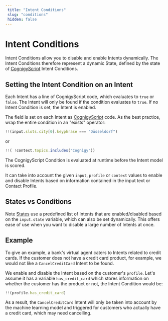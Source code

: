 ```yaml
---
 title: "Intent Conditions" 
 slug: "conditions" 
 hidden: false 
---
```

# Intent Conditions

Intent Conditions allow you to disable and enable Intents dynamically. The Intent Conditions therefore represent a dynamic State, defined by the state of [CognigyScript](../../../build/cognigy-script.md) Intent Conditions. 

## Setting the Intent Condition on an Intent

Each Intent has a line of CognigyScript code, which evaluates to `true` or `false`. The Intent will only be found if the condition evaluates to `true`. If no Intent Condition is set, the Intent is enabled.

The field is set on each Intent as [CognigyScript](../../../build/cognigy-script.md) code. As the best practice, wrap the entire condition in an "exists" operator:

```js
!!(input.slots.city[0].keyphrase === "Düsseldorf")
```

or

```js
!!( !context.topics.includes("Cognigy"))
```


The CognigyScript Condition is evaluated at runtime before the Intent model is scored. 

It can take into account the given `input`, `profile` or `context` values to enable and disable Intents based on information contained in the input text or Contact Profile.

## States vs Conditions

Note [States](../../../test/interaction-panel/state.md) use a predefined list of Intents that are enabled/disabled based on the `input.state` variable, which can also be set dynamically. This offers ease of use when you want to disable a large number of Intents at once.

## Example

To give an example, a bank's virtual agent caters to Intents related to credit cards. If the customer does not have a credit card product, for example, we would not like a `CancelCreditCard` Intent to be found.

We enable and disable the Intent based on the customer's `profile`. Let's assume it has a variable `has_credit_card` which stores information on whether the customer has the product or not, the Intent Condition would be:


```js
!!(profile.has_credit_card)
```

As a result, the `CancelCreditCard` Intent will only be taken into account by the machine learning model and triggered for customers who actually have a credit card, which may need cancelling.